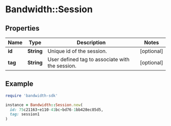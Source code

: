 # Bandwidth::Session

## Properties

| Name | Type | Description | Notes |
| ---- | ---- | ----------- | ----- |
| **id** | **String** | Unique id of the session. | [optional] |
| **tag** | **String** | User defined tag to associate with the session. | [optional] |

## Example

```ruby
require 'bandwidth-sdk'

instance = Bandwidth::Session.new(
  id: 75c21163-e110-41bc-bd76-1bb428ec85d5,
  tag: session1
)
```

